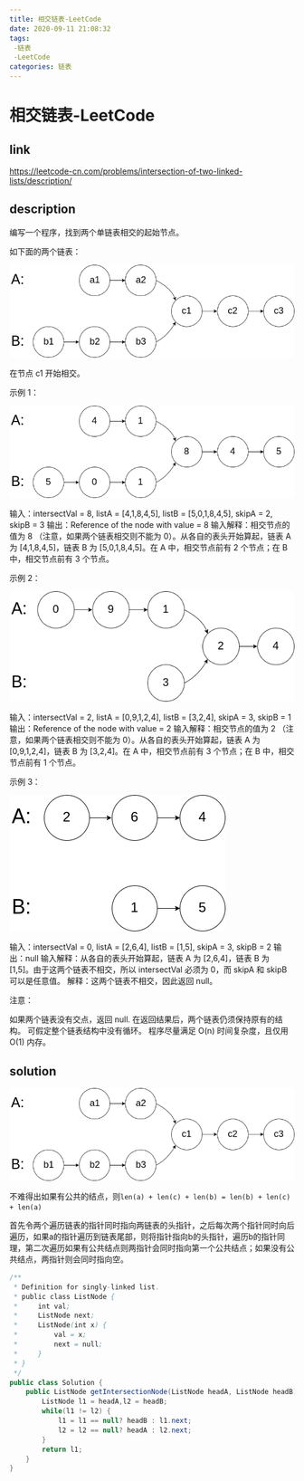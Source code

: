 ```yaml
---
title: 相交链表-LeetCode
date: 2020-09-11 21:08:32
tags:
 -链表
 -LeetCode
categories: 链表
---
```


# 相交链表-LeetCode

## link

https://leetcode-cn.com/problems/intersection-of-two-linked-lists/description/

## description

编写一个程序，找到两个单链表相交的起始节点。

如下面的两个链表：

![](https://raw.githubusercontent.com/aidenz2020/FigureBed/master/20200912083032.png)

在节点 c1 开始相交。

 

示例 1：

![](https://raw.githubusercontent.com/aidenz2020/FigureBed/master/20200912083143.png)

<!--more-->



输入：intersectVal = 8, listA = [4,1,8,4,5], listB = [5,0,1,8,4,5], skipA = 2, skipB = 3
输出：Reference of the node with value = 8
输入解释：相交节点的值为 8 （注意，如果两个链表相交则不能为 0）。从各自的表头开始算起，链表 A 为 [4,1,8,4,5]，链表 B 为 [5,0,1,8,4,5]。在 A 中，相交节点前有 2 个节点；在 B 中，相交节点前有 3 个节点。

示例 2：

![](https://raw.githubusercontent.com/aidenz2020/FigureBed/master/20200912083254.png)

输入：intersectVal = 2, listA = [0,9,1,2,4], listB = [3,2,4], skipA = 3, skipB = 1
输出：Reference of the node with value = 2
输入解释：相交节点的值为 2 （注意，如果两个链表相交则不能为 0）。从各自的表头开始算起，链表 A 为 [0,9,1,2,4]，链表 B 为 [3,2,4]。在 A 中，相交节点前有 3 个节点；在 B 中，相交节点前有 1 个节点。


示例 3：

![](https://raw.githubusercontent.com/aidenz2020/FigureBed/master/20200912083626.png)

输入：intersectVal = 0, listA = [2,6,4], listB = [1,5], skipA = 3, skipB = 2
输出：null
输入解释：从各自的表头开始算起，链表 A 为 [2,6,4]，链表 B 为 [1,5]。由于这两个链表不相交，所以 intersectVal 必须为 0，而 skipA 和 skipB 可以是任意值。
解释：这两个链表不相交，因此返回 null。


注意：

如果两个链表没有交点，返回 null.
在返回结果后，两个链表仍须保持原有的结构。
可假定整个链表结构中没有循环。
程序尽量满足 O(n) 时间复杂度，且仅用 O(1) 内存。

## solution

![](https://raw.githubusercontent.com/aidenz2020/FigureBed/master/20200912083032.png)

不难得出如果有公共的结点，则```len(a) + len(c) + len(b) = len(b) + len(c) + len(a)```

首先令两个遍历链表的指针同时指向两链表的头指针，之后每次两个指针同时向后遍历，如果a的指针遍历到链表尾部，则将指针指向b的头指针，遍历b的指针同理，第二次遍历如果有公共结点则两指针会同时指向第一个公共结点；如果没有公共结点，两指针则会同时指向空。



```java
/**
 * Definition for singly-linked list.
 * public class ListNode {
 *     int val;
 *     ListNode next;
 *     ListNode(int x) {
 *         val = x;
 *         next = null;
 *     }
 * }
 */
public class Solution {
    public ListNode getIntersectionNode(ListNode headA, ListNode headB) {
        ListNode l1 = headA,l2 = headB;
        while(l1 != l2) {
            l1 = l1 == null? headB : l1.next;
            l2 = l2 == null? headA : l2.next;
        }
        return l1;
    }
}
```



